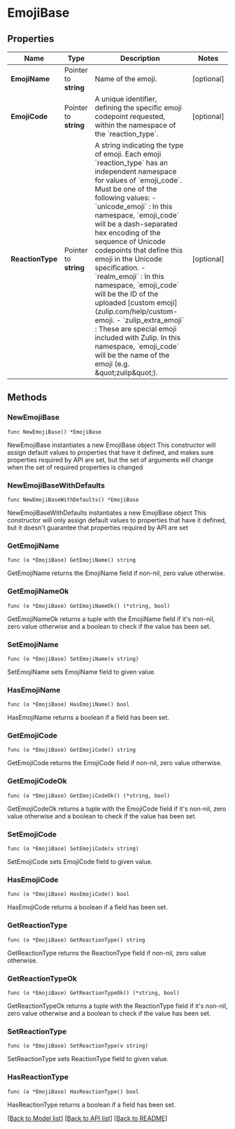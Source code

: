 # EmojiBase

## Properties

Name | Type | Description | Notes
------------ | ------------- | ------------- | -------------
**EmojiName** | Pointer to **string** | Name of the emoji.  | [optional] 
**EmojiCode** | Pointer to **string** | A unique identifier, defining the specific emoji codepoint requested, within the namespace of the &#x60;reaction_type&#x60;.  | [optional] 
**ReactionType** | Pointer to **string** | A string indicating the type of emoji. Each emoji &#x60;reaction_type&#x60; has an independent namespace for values of &#x60;emoji_code&#x60;.  Must be one of the following values:  - &#x60;unicode_emoji&#x60; : In this namespace, &#x60;emoji_code&#x60; will be a   dash-separated hex encoding of the sequence of Unicode codepoints   that define this emoji in the Unicode specification.  - &#x60;realm_emoji&#x60; : In this namespace, &#x60;emoji_code&#x60; will be the ID of   the uploaded [custom emoji](zulip.com/help/custom-emoji.  - &#x60;zulip_extra_emoji&#x60; : These are special emoji included with Zulip.   In this namespace, &#x60;emoji_code&#x60; will be the name of the emoji (e.g.   \&quot;zulip\&quot;).  | [optional] 

## Methods

### NewEmojiBase

`func NewEmojiBase() *EmojiBase`

NewEmojiBase instantiates a new EmojiBase object
This constructor will assign default values to properties that have it defined,
and makes sure properties required by API are set, but the set of arguments
will change when the set of required properties is changed

### NewEmojiBaseWithDefaults

`func NewEmojiBaseWithDefaults() *EmojiBase`

NewEmojiBaseWithDefaults instantiates a new EmojiBase object
This constructor will only assign default values to properties that have it defined,
but it doesn't guarantee that properties required by API are set

### GetEmojiName

`func (o *EmojiBase) GetEmojiName() string`

GetEmojiName returns the EmojiName field if non-nil, zero value otherwise.

### GetEmojiNameOk

`func (o *EmojiBase) GetEmojiNameOk() (*string, bool)`

GetEmojiNameOk returns a tuple with the EmojiName field if it's non-nil, zero value otherwise
and a boolean to check if the value has been set.

### SetEmojiName

`func (o *EmojiBase) SetEmojiName(v string)`

SetEmojiName sets EmojiName field to given value.

### HasEmojiName

`func (o *EmojiBase) HasEmojiName() bool`

HasEmojiName returns a boolean if a field has been set.

### GetEmojiCode

`func (o *EmojiBase) GetEmojiCode() string`

GetEmojiCode returns the EmojiCode field if non-nil, zero value otherwise.

### GetEmojiCodeOk

`func (o *EmojiBase) GetEmojiCodeOk() (*string, bool)`

GetEmojiCodeOk returns a tuple with the EmojiCode field if it's non-nil, zero value otherwise
and a boolean to check if the value has been set.

### SetEmojiCode

`func (o *EmojiBase) SetEmojiCode(v string)`

SetEmojiCode sets EmojiCode field to given value.

### HasEmojiCode

`func (o *EmojiBase) HasEmojiCode() bool`

HasEmojiCode returns a boolean if a field has been set.

### GetReactionType

`func (o *EmojiBase) GetReactionType() string`

GetReactionType returns the ReactionType field if non-nil, zero value otherwise.

### GetReactionTypeOk

`func (o *EmojiBase) GetReactionTypeOk() (*string, bool)`

GetReactionTypeOk returns a tuple with the ReactionType field if it's non-nil, zero value otherwise
and a boolean to check if the value has been set.

### SetReactionType

`func (o *EmojiBase) SetReactionType(v string)`

SetReactionType sets ReactionType field to given value.

### HasReactionType

`func (o *EmojiBase) HasReactionType() bool`

HasReactionType returns a boolean if a field has been set.


[[Back to Model list]](../README.md#documentation-for-models) [[Back to API list]](../README.md#documentation-for-api-endpoints) [[Back to README]](../README.md)


